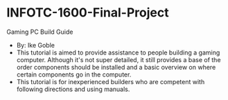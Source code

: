 # INFOTC-1600-Final-Project

Gaming PC Build Guide 
- By: Ike Goble  
- This tutorial is aimed to provide assistance to people building a gaming computer. Although it's not super 
detailed, it still provides a base of the order components should be installed and a basic overview on where
certain components go in the computer.
- This tutorial is for inexperienced builders who are competent with following directions and using manuals.
